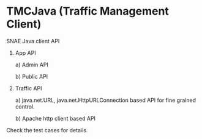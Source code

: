 # TMCJava (Traffic Management Client)

SNAE Java client API

1. App API

    a) Admin API

    b) Public API

2. Traffic API

    a) java.net.URL, java.net.HttpURLConnection based API for fine grained control.

    b) Apache http client based API

Check the test cases for details.

